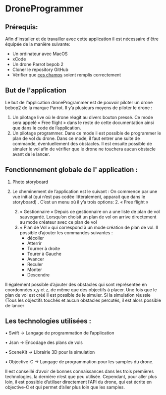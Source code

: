 # DroneProgrammer
## Prérequis:
Afin d'installer et de travailler avec cette application il est nécessaire d'être équipée de la manière suivante:

- Un ordinateur avec MacOS
- xCode
- Un drone Parrot bepob 2
- Cloner le repository GitHub
- Vérifier que  [ces champs](https://developer.parrot.com/docs/SDK3/#iosd) soient remplis correctement

## But de l'application
Le but de l’application droneProgrammer est de pouvoir piloter un drone bebop2 de la marque Parrot.
Il y’a plusieurs moyens de piloter le drone :
1.  Un pilotage live où le drone réagit au divers bouton pressé. Ce mode sera appelé « Free flight » dans le reste de cette documentation ainsi que dans le code de l’application.
1. Un pilotage programmer. Dans ce mode il est possible de programmer le plan de vol du drone. Dans ce mode, il faut entrer une suite de commande, éventuellement des obstacles. Il est ensuite possible de simuler le vol afin de vérifier que le drone ne touchera aucun obstacle avant de le lancer.

## Fonctionnement globale de l' application :
1. Photo storyboard

1. Le cheminement de l’application est le suivant : On commence par une vue initial (qui n’est pas codée littéralement, apparait que dans le storyboard) . C’est un menu où il y’a trois options:
	2. « Free flight »
	
	2. « Gestionnaire » Depuis ce gestionnaire on a une liste de plan de vol sauvegardé. Lorsqu’on choisit un plan de vol on arrive directement au mode créateur avec ce plan de vol
	2.	« Plan de Vol » qui correspond à un mode création de plan de vol. Il possible d’ajouter les commandes suivantes :
		-	décoller
		-	Atterrir
		-	Tourner à droite
		-	Tourer à Gauche
		-	Avancer
		-	Reculer
		-	Monter
		-	Descendre
    
Il également possible d’ajouter des obstacles qui sont représentée en coordonnées x,y et z, de même que des objectifs à placer. Une fois que le plan de vol est créé il est possible de le simuler. Si la simulation réussie (Tous les objectifs touchés et aucun obstacles percutés, il est alors possible de lancer 

## Les technologies utilisées :
•	Swift -> Langage de programmation de l’application

•	Json -> Encodage des plans de vols

•	SceneKit -> Librairie 3D pour la simulation

•	Objective-C -> Langage de programmation pour les samples du drone.

Il est conseillé d’avoir de bonnes connaissances dans les trois premières technologies, la dernière n’est que peu utilisée. Cependant, pour aller plus loin, il est possible d’utiliser directement l’API du drone, qui est écrite en objective-C et qui permet d’aller plus loin que les samples.
